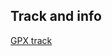 ## Track and info

[GPX track](https://raw.githubusercontent.com/cragtracks/cragtracks/master/Hiking/Vigolana%20from%20Sindech/Vigolana_from_Sindech.gpx)

